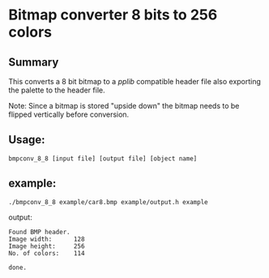 # Bitmap converter 8 bits to 256 colors

## Summary

This converts a 8 bit bitmap to a *pplib* compatible header file also exporting the palette to the header file.

Note: Since a bitmap is stored "upside down" the bitmap needs to be flipped vertically before conversion.

## Usage:

`bmpconv_8_8 [input file] [output file] [object name]`

## example:

`./bmpconv_8_8 example/car8.bmp example/output.h example`

output:

```
Found BMP header.
Image width:      128
Image height:     256
No. of colors:    114

done.
```

